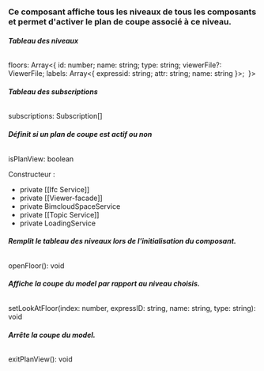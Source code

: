 ### Ce composant affiche tous les niveaux de tous les composants et permet d'activer le plan de coupe associé à ce niveau.


###### **Tableau des niveaux**
floors: Array<{
	id: number; 
	name: string; 
	type: string; 
	viewerFile?: ViewerFile; 
	labels: Array<{ 
		expressid: string; 
		attr: string; 
		name: string 
	}>; 
}>

###### **Tableau des subscriptions**
subscriptions: Subscription[]

###### **Définit si un plan de coupe est actif ou non**
isPlanView: boolean

Constructeur :
- private [[Ifc Service]]
- private [[Viewer-facade]]
- private BimcloudSpaceService
- private [[Topic Service]]
- private LoadingService

###### **Remplit le tableau des niveaux lors de l'initialisation du composant.**
openFloor(): void

###### **Affiche la coupe du model par rapport au niveau choisis.**
setLookAtFloor(index: number, expressID: string, name: string, type: string): void

###### **Arrête la coupe du model.**
exitPlanView(): void